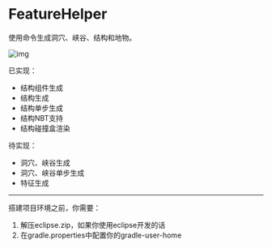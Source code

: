 # FeatureHelper

使用命令生成洞穴、峡谷、结构和地物。

![img](https://github.com/Hydrop002/FeatureHelper/tree/master/img/main.png)

已实现：
* 结构组件生成
* 结构生成
* 结构单步生成
* 结构NBT支持
* 结构碰撞盒渲染

待实现：
* 洞穴、峡谷生成
* 洞穴、峡谷单步生成
* 特征生成

---

搭建项目环境之前，你需要：
1. 解压eclipse.zip，如果你使用eclipse开发的话
2. 在gradle.properties中配置你的gradle-user-home
